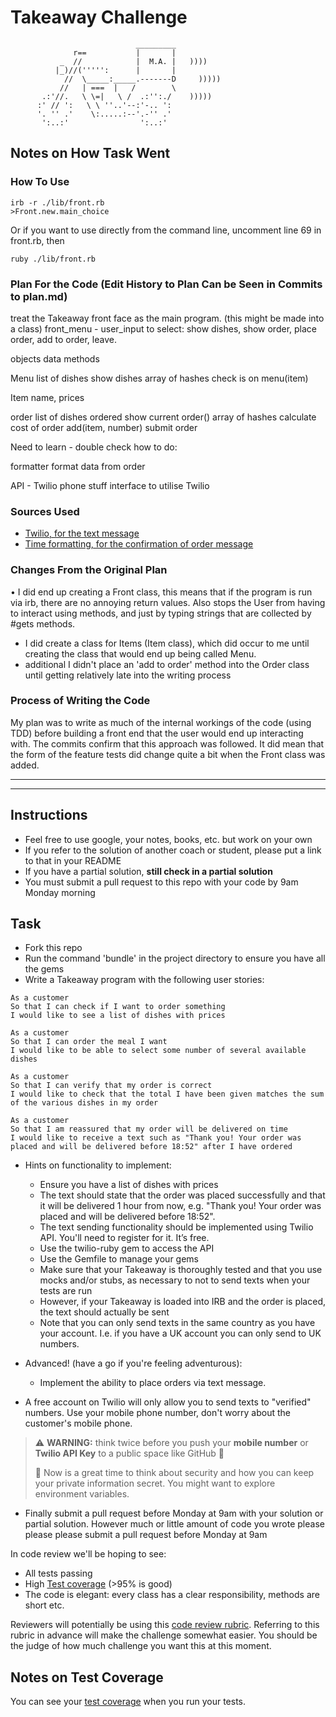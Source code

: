 Takeaway Challenge
==================
```
                            _________
              r==           |       |
           _  //            |  M.A. |   ))))
          |_)//(''''':      |       |
            //  \_____:_____.-------D     )))))
           //   | ===  |   /        \
       .:'//.   \ \=|   \ /  .:'':./    )))))
      :' // ':   \ \ ''..'--:'-.. ':
      '. '' .'    \:.....:--'.-'' .'
       ':..:'                ':..:'

 ```
## Notes on How Task Went

### How To Use

```irb
irb -r ./lib/front.rb
>Front.new.main_choice
```
Or if you want to use directly from the command line,
uncomment line 69 in front.rb, then
```shell
ruby ./lib/front.rb
```

### Plan For the Code (Edit History to Plan Can be Seen in Commits to plan.md)

treat the Takeaway front face as the main program. (this might be made into a class)
front_menu - user_input to select: show dishes, show order, place order, add to order, leave.

objects         data                      methods

Menu            list of dishes            show dishes
                array of hashes           check is on menu(item)

Item            name, prices             

order           list of dishes ordered    show current order()
                array of hashes           calculate cost of order
                                          add(item, number)
                                          submit order

Need to learn - double check how to do:

formatter                                 format data from order

API - Twilio    phone stuff               interface to utilise Twilio


### Sources Used

* [Twilio, for the text message](https://www.twilio.com/docs/sms/tutorials/how-to-send-sms-messages-in-ruby)
* [Time formatting, for the confirmation of order message](https://apidock.com/ruby/DateTime/strftime)

### Changes From the Original Plan

• I did end up creating a Front class, this means that if the program is run via irb, there are no annoying return values. Also stops the User from having to interact using methods, and just by typing strings that are collected by #gets methods.
* I did create a class for Items (Item class), which did occur to me until creating the class that would end up being called Menu.
* additional I didn't place an 'add to order' method into the Order class until getting relatively late into the writing process

### Process of Writing the Code
My plan was to write as much of the internal workings of the code (using TDD) before building a front end that the user would end up interacting with. The commits confirm that this approach was followed. It did mean that the form of the feature tests did change quite a bit when the Front class was added.


-------
-------
Instructions
-------

* Feel free to use google, your notes, books, etc. but work on your own
* If you refer to the solution of another coach or student, please put a link to that in your README
* If you have a partial solution, **still check in a partial solution**
* You must submit a pull request to this repo with your code by 9am Monday morning

Task
-----

* Fork this repo
* Run the command 'bundle' in the project directory to ensure you have all the gems
* Write a Takeaway program with the following user stories:

```
As a customer
So that I can check if I want to order something
I would like to see a list of dishes with prices

As a customer
So that I can order the meal I want
I would like to be able to select some number of several available dishes

As a customer
So that I can verify that my order is correct
I would like to check that the total I have been given matches the sum of the various dishes in my order

As a customer
So that I am reassured that my order will be delivered on time
I would like to receive a text such as "Thank you! Your order was placed and will be delivered before 18:52" after I have ordered
```

* Hints on functionality to implement:
  * Ensure you have a list of dishes with prices
  * The text should state that the order was placed successfully and that it will be delivered 1 hour from now, e.g. "Thank you! Your order was placed and will be delivered before 18:52".
  * The text sending functionality should be implemented using Twilio API. You'll need to register for it. It’s free.
  * Use the twilio-ruby gem to access the API
  * Use the Gemfile to manage your gems
  * Make sure that your Takeaway is thoroughly tested and that you use mocks and/or stubs, as necessary to not to send texts when your tests are run
  * However, if your Takeaway is loaded into IRB and the order is placed, the text should actually be sent
  * Note that you can only send texts in the same country as you have your account. I.e. if you have a UK account you can only send to UK numbers.

* Advanced! (have a go if you're feeling adventurous):
  * Implement the ability to place orders via text message.

* A free account on Twilio will only allow you to send texts to "verified" numbers. Use your mobile phone number, don't worry about the customer's mobile phone.

> :warning: **WARNING:** think twice before you push your **mobile number** or **Twilio API Key** to a public space like GitHub :eyes:
>
> :key: Now is a great time to think about security and how you can keep your private information secret. You might want to explore environment variables.

* Finally submit a pull request before Monday at 9am with your solution or partial solution.  However much or little amount of code you wrote please please please submit a pull request before Monday at 9am


In code review we'll be hoping to see:

* All tests passing
* High [Test coverage](https://github.com/makersacademy/course/blob/main/pills/test_coverage.md) (>95% is good)
* The code is elegant: every class has a clear responsibility, methods are short etc.

Reviewers will potentially be using this [code review rubric](docs/review.md).  Referring to this rubric in advance will make the challenge somewhat easier.  You should be the judge of how much challenge you want this at this moment.

Notes on Test Coverage
------------------

You can see your [test coverage](https://github.com/makersacademy/course/blob/main/pills/test_coverage.md) when you run your tests.
